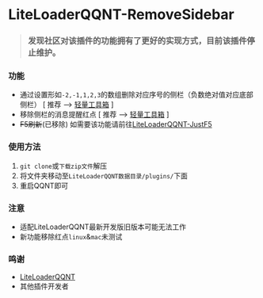 # LiteLoaderQQNT-RemoveSidebar

> ### 发现社区对该插件的功能拥有了更好的实现方式，目前该插件停止维护。

### 功能
- 通过设置形如`-2,-1,1,2,3`的数组删除对应序号的侧栏（负数绝对值对应底部侧栏）  [ 推荐 --> [轻量工具箱](https://github.com/xiyuesaves/lite_tools) ]
- 移除侧栏的消息提醒红点  [ 推荐 --> [轻量工具箱](https://github.com/xiyuesaves/lite_tools) ]
- ~~F5刷新~~(已移除)  如需要该功能请前往[LiteLoaderQQNT-JustF5](https://github.com/xinyihl/LiteLoaderQQNT-JustF5)

### 使用方法
1. `git clone`或`下载zip文件`解压
2. 将文件夹移动至`LiteLoaderQQNT数据目录/plugins/`下面
3. 重启QQNT即可

### 注意
- 适配LiteLoaderQQNT最新开发版旧版本可能无法工作
- 新功能移除红点`linux`&`mac`未测试

### 鸣谢
- [LiteLoaderQQNT](https://github.com/mo-jinran/LiteLoaderQQNT) 
- 其他插件开发者
